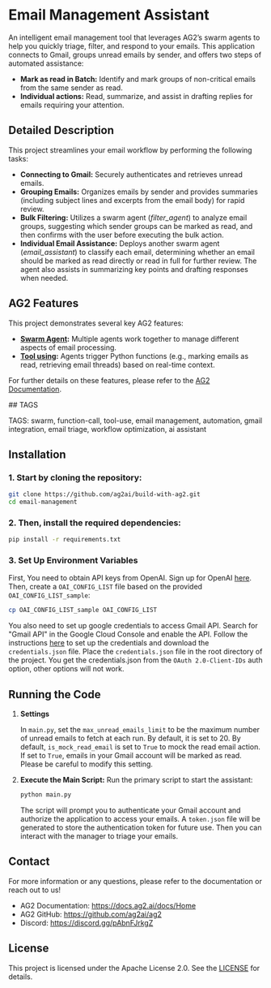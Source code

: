 # Email Management Assistant

An intelligent email management tool that leverages AG2’s swarm agents to help you quickly triage, filter, and respond to your emails. This application connects to Gmail, groups unread emails by sender, and offers two steps of automated assistance:

- **Mark as read in Batch:** Identify and mark groups of non-critical emails from the same sender as read.
- **Individual actions:** Read, summarize, and assist in drafting replies for emails requiring your attention.

## Detailed Description

This project streamlines your email workflow by performing the following tasks:

- **Connecting to Gmail:** Securely authenticates and retrieves unread emails.
- **Grouping Emails:** Organizes emails by sender and provides summaries (including subject lines and excerpts from the email body) for rapid review.
- **Bulk Filtering:** Utilizes a swarm agent (_filter_agent_) to analyze email groups, suggesting which sender groups can be marked as read, and then confirms with the user before executing the bulk action.
- **Individual Email Assistance:** Deploys another swarm agent (_email_assistant_) to classify each email, determining whether an email should be marked as read directly or read in full for further review. The agent also assists in summarizing key points and drafting responses when needed.

## AG2 Features

This project demonstrates several key AG2 features:

- **[Swarm Agent](https://docs.ag2.ai/docs/user-guide/basic-concepts/swarm):** Multiple agents work together to manage different aspects of email processing.
- **[Tool using](https://docs.ag2.ai/docs/user-guide/basic-concepts/tools):** Agents trigger Python functions (e.g., marking emails as read, retrieving email threads) based on real-time context.

For further details on these features, please refer to the [AG2 Documentation](https://docs.ag2.ai/docs/Home).

## TAGS

TAGS: swarm, function-call, tool-use, email management, automation, gmail integration, email triage, workflow optimization, ai assistant

## Installation

### 1. Start by cloning the repository:

```bash
git clone https://github.com/ag2ai/build-with-ag2.git
cd email-management
```

### 2. Then, install the required dependencies:

```bash
pip install -r requirements.txt
```

### 3. Set Up Environment Variables

First, You need to obtain API keys from OpenAI. Sign up for OpenAI [here](https://platform.openai.com/).
Then, create a `OAI_CONFIG_LIST` file based on the provided `OAI_CONFIG_LIST_sample`:

```bash
cp OAI_CONFIG_LIST_sample OAI_CONFIG_LIST
```

You also need to set up google credentials to access Gmail API. Search for "Gmail API" in the Google Cloud Console and enable the API.
Follow the instructions [here](https://developers.google.com/workspace/guides/create-credentials) to set up the credentials and download the `credentials.json` file. Place the `credentials.json` file in the root directory of the project.
You get the credentials.json from the `OAuth 2.0-Client-IDs` auth option, other options will not work.

## Running the Code

1. **Settings**

   In `main.py`, set the `max_unread_emails_limit` to be the maximum number of unread emails to fetch at each run. By default, it is set to 20. By default, `is_mock_read_email` is set to `True` to mock the read email action. If set to `True`, emails in your Gmail account will be marked as read. Please be careful to modify this setting.

2. **Execute the Main Script:**
   Run the primary script to start the assistant:
   ```bash
   python main.py
   ```
   The script will prompt you to authenticate your Gmail account and authorize the application to access your emails. A `token.json` file will be generated to store the authentication token for future use.
   Then you can interact with the manager to triage your emails.

## Contact

For more information or any questions, please refer to the documentation or reach out to us!

- AG2 Documentation: https://docs.ag2.ai/docs/Home
- AG2 GitHub: https://github.com/ag2ai/ag2
- Discord: https://discord.gg/pAbnFJrkgZ

## License

This project is licensed under the Apache License 2.0. See the [LICENSE](../LICENSE) for details.
